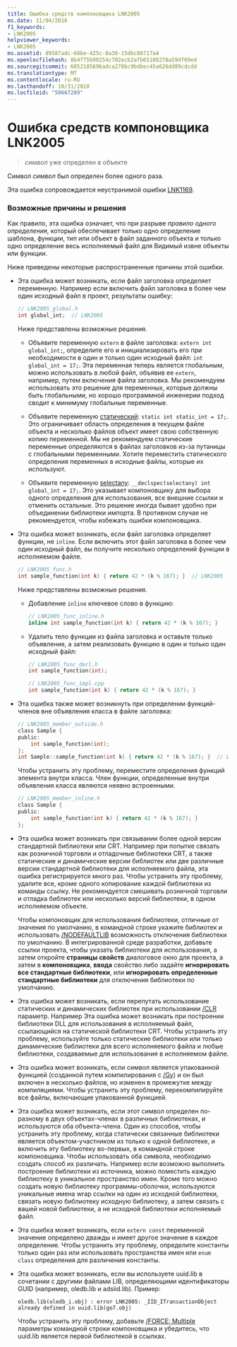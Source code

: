 ```yaml
---
title: Ошибка средств компоновщика LNK2005
ms.date: 11/04/2016
f1_keywords:
- LNK2005
helpviewer_keywords:
- LNK2005
ms.assetid: d9587adc-68be-425c-8a30-15dbc86717a4
ms.openlocfilehash: 8b4f75b90254c702ecb2afb65108278a59df69ed
ms.sourcegitcommit: 6052185696adca270bc9bdbec45a626dd89cdcdd
ms.translationtype: MT
ms.contentlocale: ru-RU
ms.lasthandoff: 10/31/2018
ms.locfileid: "50667289"
---
```

# <a name="linker-tools-error-lnk2005"></a>Ошибка средств компоновщика LNK2005

> *символ* уже определен в объекте

Символ *символ* был определен более одного раза.

Эта ошибка сопровождается неустранимой ошибки [LNK1169](../../error-messages/tool-errors/linker-tools-error-lnk1169.md).

### <a name="possible-causes-and-solutions"></a>Возможные причины и решения

Как правило, эта ошибка означает, что при разрыве *правило одного определения*, который обеспечивает только одно определение шаблона, функции, тип или объект в файл заданного объекта и только одно определение весь исполняемый файл для Видимый извне объекты или функции.

Ниже приведены некоторые распространенные причины этой ошибки.

- Эта ошибка может возникать, если файл заголовка определяет переменную. Например если включить файл заголовка в более чем один исходный файл в проект, результаты ошибку:

    ```h
    // LNK2005_global.h
    int global_int;  // LNK2005
    ```

   Ниже представлены возможные решения.

   - Объявите переменную `extern` в файле заголовка: `extern int global_int;`, определите его и инициализировать его при необходимости в один и только один исходный файл: `int global_int = 17;`. Эта переменная теперь является глобальным, можно использовать в любой файл, объявив ее `extern`, например, путем включения файла заголовка. Мы рекомендуем использовать это решение для переменных, которые должны быть глобальными, но хорошо программной инженерии подход сводит к минимуму глобальные переменные.

   - Объявите переменную [статический](../../cpp/storage-classes-cpp.md#static): `static int static_int = 17;`. Это ограничивает область определения в текущем файле объекта и несколько файлов объект имеет свою собственную копию переменной. Мы не рекомендуем статические переменные определяются в файлах заголовков из-за путаницы с глобальными переменными. Хотите переместить статического определения переменных в исходные файлы, которые их используют.

   - Объявите переменную [selectany](../../cpp/selectany.md): `__declspec(selectany) int global_int = 17;`. Это указывает компоновщику для выбора одного определения для использования, все внешние ссылки и отменить остальные. Это решение иногда бывает удобно при объединении библиотеки импорта. В противном случае не рекомендуется, чтобы избежать ошибки компоновщика.

- Эта ошибка может возникать, если файл заголовка определяет функции, не `inline`. Если включить этот файл заголовка в более чем один исходный файл, вы получите несколько определений функции в исполняемом файле.

    ```h
    // LNK2005_func.h
    int sample_function(int k) { return 42 * (k % 167); }  // LNK2005
    ```

   Ниже представлены возможные решения.

   - Добавление `inline` ключевое слово в функцию:

        ```h
        // LNK2005_func_inline.h
        inline int sample_function(int k) { return 42 * (k % 167); }
        ```

   - Удалить тело функции из файла заголовка и оставьте только объявление, а затем реализовать функцию в один и только один исходный файл:

        ```h
        // LNK2005_func_decl.h
        int sample_function(int);
        ```

        ```cpp
        // LNK2005_func_impl.cpp
        int sample_function(int k) { return 42 * (k % 167); }
        ```

- Эта ошибка также может возникнуть при определении функций-членов вне объявления класса в файле заголовка:

    ```h
    // LNK2005_member_outside.h
    class Sample {
    public:
        int sample_function(int);
    };
    int Sample::sample_function(int k) { return 42 * (k % 167); }  // LNK2005
    ```

   Чтобы устранить эту проблему, переместите определения функций элемента внутри класса. Член функции, определенные внутри объявления класса являются неявно встроенными.

    ```h
    // LNK2005_member_inline.h
    class Sample {
    public:
        int sample_function(int k) { return 42 * (k % 167); }
    };
    ```

- Эта ошибка может возникать при связывании более одной версии стандартной библиотеки или CRT. Например при попытке связать как розничной торговли и отладочные библиотеки CRT, а также статические и динамические версии библиотек или две различные версии стандартной библиотеки для исполняемого файла, эта ошибка регистрируется много раз. Чтобы устранить эту проблему, удалите все, кроме одного копирование каждой библиотеки из команды ссылку. Не рекомендуется смешивать розничной торговли и отладка библиотек или несколько версий библиотеки, в одном исполняемом объекте.

   Чтобы компоновщик для использования библиотеки, отличные от значения по умолчанию, в командной строке укажите библиотек и использовать [/NODEFAULTLIB](../../build/reference/nodefaultlib-ignore-libraries.md) возможность отключения библиотеки по умолчанию. В интегрированной среде разработки, добавьте ссылки проекта, чтобы указать библиотеки для использования, а затем откройте **страницы свойств** диалоговое окно для проекта, а затем в **компоновщика**, **ввода** свойство либо задайте **игнорировать все стандартные библиотеки**, или **игнорировать определенные стандартные библиотеки** для отключения библиотеки по умолчанию.

- Эта ошибка может возникать, если перепутать использование статических и динамических библиотек при использовании [/CLR](../../build/reference/clr-common-language-runtime-compilation.md) параметр. Например Эта ошибка может возникать при построении библиотеки DLL для использования в исполняемый файл, ссылающийся на статической библиотеки CRT. Чтобы устранить эту проблему, используйте только статические библиотеки или только динамические библиотеки для всего исполняемого файла и любые библиотеки, создаваемые для использования в исполняемом файле.

- Эта ошибка может возникать, если символ является упакованной функцией (созданной путем компилирования с [/Gy](../../build/reference/gy-enable-function-level-linking.md)) и он был включен в несколько файлов, но изменен в промежутке между компиляциями. Чтобы устранить эту проблему, перекомпилируйте все файлы, включающие упакованной функцией.

- Эта ошибка может возникать, если этот символ определен по-разному в двух объектах-членах в различных библиотеках, и используются оба объекта-члена. Один из способов, чтобы устранить эту проблему, когда статически связанные библиотеки является объектом-участником из только к одной библиотеке, и включить эту библиотеку во-первых, в командной строке компоновщика. Чтобы использовать оба символа, необходимо создать способ их различать. Например если возможно выполнить построение библиотеки из источника, можно поместить каждую библиотеку в уникальное пространство имен. Кроме того можно создать новую библиотеку программы-оболочки, используются уникальные имена wrap ссылки на один из исходной библиотеки, связать новую библиотеку исходную библиотеку, а затем связать с вашей новой библиотеки, а не исходной библиотеки исполняемый файл.

- Эта ошибка может возникать, если `extern const` переменной значение определено дважды и имеет другое значение в каждое определение. Чтобы устранить эту проблему, определите константы только один раз или использовать пространства имен или `enum class` определения для различения константы.

- Эта ошибка может возникать, если вы используете uuid.lib в сочетании с другими файлами LIB, определяющими идентификаторы GUID (например, oledb.lib и adsiid.lib). Пример:

    ```Output
    oledb.lib(oledb_i.obj) : error LNK2005: _IID_ITransactionObject
    already defined in uuid.lib(go7.obj)
    ```

   Чтобы устранить эту проблему, добавьте [/FORCE: Multiple](../../build/reference/force-force-file-output.md) параметры командной строки компоновщика и убедитесь, что uuid.lib является первой библиотекой в ссылках.
